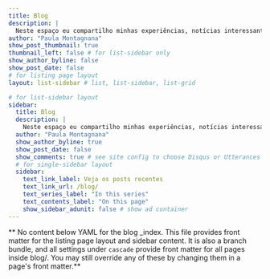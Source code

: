```yaml
---
title: Blog
description: |
  Neste espaço eu compartilho minhas experiências, notícias interessantes e demais questões relacionadas a dados
author: "Paula Montagnana"
show_post_thumbnail: true
thumbnail_left: false # for list-sidebar only
show_author_byline: false
show_post_date: false
# for listing page layout
layout: list-sidebar # list, list-sidebar, list-grid

# for list-sidebar layout
sidebar: 
  title: Blog
  description: |
    Neste espaço eu compartilho minhas experiências, notícias interessantes e demais questões relacionadas a dados
  author: "Paula Montagnana"
  show_author_byline: true
  show_post_date: false
  show_comments: true # see site config to choose Disqus or Utterances
  # for single-sidebar layout
  sidebar:
    text_link_label: Veja os posts recentes
    text_link_url: /blog/
    text_series_label: "In this series" 
    text_contents_label: "On this page"
    show_sidebar_adunit: false # show ad container
---
```


** No content below YAML for the blog _index. This file provides front matter for the listing page layout and sidebar content. It is also a branch bundle, and all settings under `cascade` provide front matter for all pages inside blog/. You may still override any of these by changing them in a page's front matter.**
